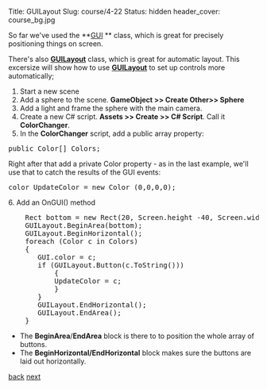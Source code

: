 Title: GUILayout
Slug: course/4-22
Status: hidden
header_cover: course_bg.jpg

So far we've used the **[GUI](http://docs.unity3d.com/Documentation/ScriptReference/GUI.html) ** class, which is great for precisely positioning things on screen. 

There's also **[GUILayout](http://docs.unity3d.com/Documentation/ScriptReference/GUILayout.html)** class, which is great for automatic layout.  This excersize will show how to use **[GUILayout](http://docs.unity3d.com/Documentation/ScriptReference/GUILayout.html)**  to set up controls more automatically;

1. Start a new scene
2. Add a sphere to the scene. **GameObject >> Create Other>> Sphere**
3. Add a light and frame the sphere with the main camera.
4. Create a new C# script. **Assets >> Create >> C# Script**.  Call it **ColorChanger**.
5. In the **ColorChanger** script, add a public array property:
<pre>public Color[] Colors;</pre>
Right after that add a private Color  property - as in the last example, we'll use that to catch the results of the GUI events:<pre>color UpdateColor = new Color (0,0,0,0);</pre>
6. Add an OnGUI() method

<pre>
    Rect bottom = new Rect(20, Screen.height -40, Screen.width -40, 40);
    GUILayout.BeginArea(bottom);
    GUILayout.BeginHorizontal();
    foreach (Color c in Colors)
    {
       GUI.color = c;
       if (GUILayout.Button(c.ToString()))
           {
           UpdateColor = c;
           }
       }
       GUILayout.EndHorizontal();
       GUILayout.EndArea();			
    }
</pre>

  * The **BeginArea**/**EndArea** block is there to to position the whole array of buttons. 
  * The **BeginHorizontal/EndHorizontal** block makes sure the buttons are laid out horizontally.

[back](4-21) [next](4-23)